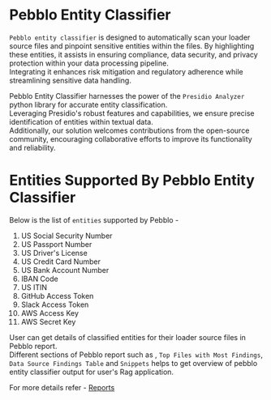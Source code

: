 # Pebblo Entity Classifier

`Pebblo entity classifier` is designed to automatically scan your loader source files and pinpoint sensitive entities within the files. By highlighting these entities, it assists in ensuring compliance, data security, and privacy protection within your data processing pipeline.  
Integrating it enhances risk mitigation and regulatory adherence while streamlining sensitive data handling.

Pebblo Entity Classifier harnesses the power of the `Presidio Analyzer` python library for accurate entity classification.  
Leveraging Presidio's robust features and capabilities, we ensure precise identification of entities within textual data.  
Additionally, our solution welcomes contributions from the open-source community, encouraging collaborative efforts to improve its functionality and reliability.

# Entities Supported By Pebblo Entity Classifier

Below is the list of `entities` supported by Pebblo -

1. US Social Security Number
1. US Passport Number
1. US Driver's License
1. US Credit Card Number
1. US Bank Account Number
1. IBAN Code
1. US ITIN
1. GitHub Access Token
1. Slack Access Token
1. AWS Access Key
1. AWS Secret Key


User can get details of classified entities for their loader source files in Pebblo report.  
Different sections of Pebblo report such as , `Top Files with Most Findings`, `Data Source Findings Table` and `Snippets` helps to get overview of pebblo entity classifier output for user's Rag application.

For more details refer - [Reports](reports.md)
